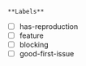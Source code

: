     **Labels**

- [ ] has-reproduction
- [ ] feature
- [ ] blocking
- [ ] good-first-issue

<!--
You are also able to add labels by placing /label on a new line
followed by the label you would like to add. ex: /label discussion
-->
